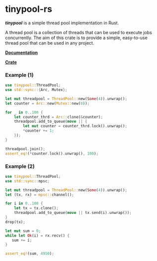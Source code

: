 # tinypool-rs

***tinypool*** is a simple thread pool implementation in Rust.

A thread pool is a collection of threads that can be used to execute jobs concurrently.
The aim of this crate is to provide a simple, easy-to-use thread pool that can be used in any project.

[**Documentation**](https://docs.rs/tinypool/latest/tinypool/ "docs.rs")

[**Crate**](https://crates.io/crates/tinypool "crates.io")

### Example (1)
```rust
use tinypool::ThreadPool;
use std::sync::{Arc, Mutex};

let mut threadpool = ThreadPool::new(Some(4)).unwrap();
let counter = Arc::new(Mutex::new(0));

for _ in 0..100 {
    let counter_thrd = Arc::clone(&counter);
    threadpool.add_to_queue(move || {
        let mut counter = counter_thrd.lock().unwrap();
        *counter += 1;
    });
}

threadpool.join();
assert_eq!(*counter.lock().unwrap(), 100);
```

### Example (2)
```rust
use tinypool::ThreadPool;
use std::sync::mpsc;

let mut threadpool = ThreadPool::new(Some(4)).unwrap();
let (tx, rx) = mpsc::channel();

for i in 0..100 {
    let tx = tx.clone();
    threadpool.add_to_queue(move || tx.send(i).unwrap());
}
drop(tx);

let mut sum = 0;
while let Ok(i) = rx.recv() {
   sum += i;
}

assert_eq!(sum, 4950);
```
